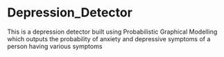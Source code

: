 # Depression_Detector
This is a depression detector built using Probabilistic Graphical Modelling which outputs the probability of anxiety and depressive symptoms of a person having various symptoms
